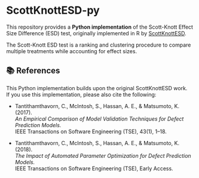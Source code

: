 # ScottKnottESD-py

This repository provides a **Python implementation** of the Scott-Knott Effect Size Difference (ESD) test, originally implemented in R by [ScottKnottESD](https://github.com/klainfo/ScottKnottESD).

The Scott-Knott ESD test is a ranking and clustering procedure to compare multiple treatments while accounting for effect sizes.

## 📚 References

This Python implementation builds upon the original ScottKnottESD work.  
If you use this implementation, please also cite the following:

- Tantithamthavorn, C., McIntosh, S., Hassan, A. E., & Matsumoto, K. (2017).  
  *An Empirical Comparison of Model Validation Techniques for Defect Prediction Models.*  
  IEEE Transactions on Software Engineering (TSE), 43(1), 1–18.  

- Tantithamthavorn, C., McIntosh, S., Hassan, A. E., & Matsumoto, K. (2018).  
  *The Impact of Automated Parameter Optimization for Defect Prediction Models.*  
  IEEE Transactions on Software Engineering (TSE), Early Access.  
